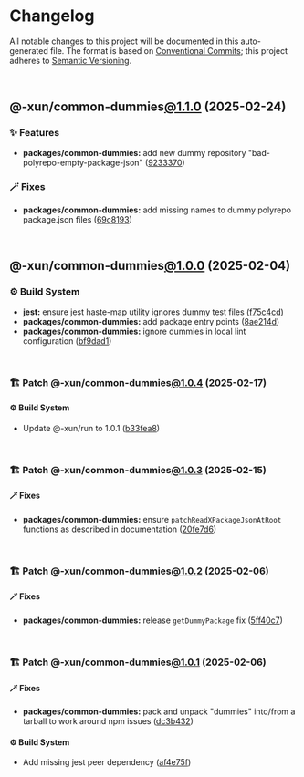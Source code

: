 # Changelog

All notable changes to this project will be documented in this auto-generated
file. The format is based on [Conventional Commits][1];
this project adheres to [Semantic Versioning][2].

<br />

## @-xun/common-dummies[@1.1.0][3] (2025-02-24)

### ✨ Features

- **packages/common-dummies:** add new dummy repository "bad-polyrepo-empty-package-json" ([9233370][4])

### 🪄 Fixes

- **packages/common-dummies:** add missing names to dummy polyrepo package.json files ([69c8193][5])

<br />

## @-xun/common-dummies[@1.0.0][6] (2025-02-04)

### ⚙️ Build System

- **jest:** ensure jest haste-map utility ignores dummy test files ([f75c4cd][7])
- **packages/common-dummies:** add package entry points ([8ae214d][8])
- **packages/common-dummies:** ignore dummies in local lint configuration ([bf9dad1][9])

<br />

### 🏗️ Patch @-xun/common-dummies[@1.0.4][10] (2025-02-17)

#### ⚙️ Build System

- Update @-xun/run to 1.0.1 ([b33fea8][11])

<br />

### 🏗️ Patch @-xun/common-dummies[@1.0.3][12] (2025-02-15)

#### 🪄 Fixes

- **packages/common-dummies:** ensure `patchReadXPackageJsonAtRoot` functions as described in documentation ([20fe7d6][13])

<br />

### 🏗️ Patch @-xun/common-dummies[@1.0.2][14] (2025-02-06)

#### 🪄 Fixes

- **packages/common-dummies:** release `getDummyPackage` fix ([5ff40c7][15])

<br />

### 🏗️ Patch @-xun/common-dummies[@1.0.1][16] (2025-02-06)

#### 🪄 Fixes

- **packages/common-dummies:** pack and unpack "dummies" into/from a tarball to work around npm issues ([dc3b432][17])

#### ⚙️ Build System

- Add missing jest peer dependency ([af4e75f][18])

[1]: https://conventionalcommits.org
[2]: https://semver.org
[3]: https://github.com/Xunnamius/test-utils/compare/@-xun/common-dummies@1.0.4...@-xun/common-dummies@1.1.0
[4]: https://github.com/Xunnamius/test-utils/commit/923337024cbc623bc2fa0a5a01535854a589bd24
[5]: https://github.com/Xunnamius/test-utils/commit/69c8193aa5c89489bde2b1fe45ecd3ae64694cb3
[6]: https://github.com/Xunnamius/test-utils/compare/8ae214d3b2af53c3db3a28f45d32879c57e7abed...@-xun/common-dummies@1.0.0
[7]: https://github.com/Xunnamius/test-utils/commit/f75c4cd929f5d1720d466436ad2ee5c68cced170
[8]: https://github.com/Xunnamius/test-utils/commit/8ae214d3b2af53c3db3a28f45d32879c57e7abed
[9]: https://github.com/Xunnamius/test-utils/commit/bf9dad1dc32da28cbc1e037209c9470095d7efa6
[10]: https://github.com/Xunnamius/test-utils/compare/@-xun/common-dummies@1.0.3...@-xun/common-dummies@1.0.4
[11]: https://github.com/Xunnamius/test-utils/commit/b33fea8db53369e4e821d273ed05fd0d4c91b749
[12]: https://github.com/Xunnamius/test-utils/compare/@-xun/common-dummies@1.0.2...@-xun/common-dummies@1.0.3
[13]: https://github.com/Xunnamius/test-utils/commit/20fe7d62494fb77ea173fac80554b55d46ebc25a
[14]: https://github.com/Xunnamius/test-utils/compare/@-xun/common-dummies@1.0.1...@-xun/common-dummies@1.0.2
[15]: https://github.com/Xunnamius/test-utils/commit/5ff40c77a98ed0a1d0df44772fe12318f1efb439
[16]: https://github.com/Xunnamius/test-utils/compare/@-xun/common-dummies@1.0.0...@-xun/common-dummies@1.0.1
[17]: https://github.com/Xunnamius/test-utils/commit/dc3b432f6d15898a8396cf56c73f03cafcecb7a9
[18]: https://github.com/Xunnamius/test-utils/commit/af4e75f9b436c758cd44a902f489c5640d8b2b47
